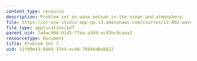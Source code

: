 ```yaml
---
content_type: resource
description: Problem set on wave motion in the ocean and atmosphere.
file: https://ol-ocw-studio-app-qa.s3.amazonaws.com/courses/12-802-wave-motion-in-the-ocean-and-the-atmosphere-spring-2008/31f00e43686437e4ec4878846d6eb812_MIT12_802S08_pset07.pdf
file_type: application/pdf
parent_uid: 7a4ac968-9145-7fea-a349-ec45bc9caea3
resourcetype: Document
title: Problem Set 7
uid: 31f00e43-6864-37e4-ec48-78846d6eb812
---
```

